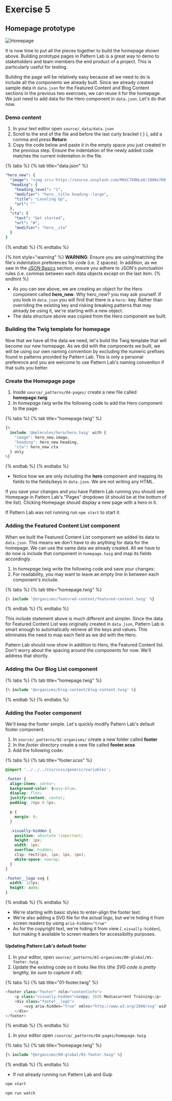 # Exercise 5

## Homepage prototype

![Homepage](../../.gitbook/assets/components-for-beginners.png)

It is now time to put all the pieces together to build the homepage shown above. Building prototype pages in Pattern Lab is a great way to demo to stakeholders and team members the end product of a project. This is particularly useful for testing.

Building the page will be relatively easy because all we need to do is include all the components we already built. Since we already created sample data in `data.json` for the Featured Content and Blog Content sections in the previous two exercises, we can reuse it for the homepage. We just need to add data for the Hero component in `data.json`. Let's do that now.

### Demo content

1. In your text editor open `source/_data/data.json`
2. Scroll to the end of the file and before the last curly bracket \( } \), add a comma and press **Return**
3. Copy the code below and paste it in the empty space you just created in the previous step.  Ensure the indentation of the newly added code matches the current indentation in the file. 

{% tabs %}
{% tab title="data.json" %}
```yaml
"hero_new": {
  "image": "<img src='https://source.unsplash.com/M6XC789HLe8/1900x700' alt='Yosemite' />",
  "heading": {
    "heading_level": "1",
    "modifier": "hero__title heading--large",
    "title": "Leveling Up",
    "url": ""
  },
  "cta": {
    "text": "Get started",
    "url": "#",
    "modifier": "hero__cta"
  }
}
```
{% endtab %}
{% endtabs %}

{% hint style="warning" %}
**WARNING**: Ensure you are using/matching the file's indentation preferences for code \(i.e. 2 spaces\). In addition, as we saw in the [JSON Basics](../../basics/json-basics.md) section, ensure you adhere to JSON's punctuation rules \(i.e. commas between each data objects except on the last item.
{% endhint %}

* As you can see above, we are creating an object for the Hero component called **hero\_new**.  Why hero\_new? you may ask yourself.  If you look in `data.json` you will find that there is a `hero:` key.  Rather than overriding the existing key and risking breaking patterns that may already be using it, we're starting with a new object.
* The data structure above was copied from the Hero component we built.

### Building the Twig template for homepage

Now that we have all the data we need, let's build the Twig template that will become our new homepage. As we did with the components we built, we will be using our own naming convention by excluding the numeric prefixes found in patterns provided by Pattern Lab. This is only a personal preference and you are welcome to use Pattern Lab's naming convention if that suits you better.

### Create the Homepage page

1. Inside `source/_patterns/04-pages/` create a new file called **homepage.twig**
2. In _homepage.twig_ write the following code to add the Hero component to the page:

{% tabs %}
{% tab title="homepage.twig" %}
```php
{%
  include '@molecules/hero/hero.twig' with {
    "image": hero_new.image,
    "heading": hero_new.heading,
    "cta": hero_new.cta
  } only
%}
```
{% endtab %}
{% endtabs %}

* Notice how we are only including the **hero** component and mapping its fields to the fields/keys in `data.json`.  We are not writing any HTML.  

If you save your changes and you have Pattern Lab running you should see Homepage in Pattern Lab's "Pages" dropdown \(it should be at the bottom of the list\).  Clicking Homepage should display a new page with a hero in it.

If Pattern Lab was not running run `npm start` to start it.

### Adding the Featured Content List component

When we built the Featured Content List component we added its data to `data.json`. This means we don't have to do anything for data for the homepage.  We can use the same data we already created. All we have to do now is include that component in `homepage.twig` and map its fields accordingly.

1. In _homepage.twig_ write the following code and save your changes:
2. For readability, you may want to leave an empty line in between each component's include.

{% tabs %}
{% tab title="homepage.twig" %}
```php
{% include '@organisms/featured-content/featured-content.twig' %}
```
{% endtab %}
{% endtabs %}

This include statement above is much different and simpler. Since the data for Featured Content List was originally created in `data.json`, Pattern Lab is smart enough to automatically retrieve all the keys and values. This eliminates the need to map each field as we did with the Hero.

Pattern Lab should now show in addition to Hero, the Featured Content list. Don't worry about the spacing around the components for now. We'll address that shortly.

### Adding the Our Blog List component

{% tabs %}
{% tab title="homepage.twig" %}
```php
{% include '@organisms/blog-content/blog-content.twig' %}
```
{% endtab %}
{% endtabs %}

### Adding the Footer component

We'll keep the footer simple.  Let's quickly modify Pattern Lab's default footer component.

1. In `source/_patterns/02-organisms/` create a new folder called **footer**
2. In the _footer_ directory create a new file called **footer.scss**
3. Add the following code:

{% tabs %}
{% tab title="footer.scss" %}
```css
@import '../../../css/scss/generic/variables';

.footer {
  align-items: center;
  background-color: $navy-blue;
  display: flex;
  justify-content: center;
  padding: 20px 0 5px;

  p {
    margin: 0;
  }

  .visually-hidden {
    position: absolute !important;
    height: 1px;
    width: 1px;
    overflow: hidden;
    clip: rect(1px, 1px, 1px, 1px);
    white-space: nowrap;
  }
}

.footer__logo svg {
  width: 125px;
  height: auto;
}
```
{% endtab %}
{% endtabs %}

* We're starting with basic styles to enter-align the footer text.
* We're also adding a SVG file for the actual logo, but we're hiding it from screen readers by using `aria-hidden="true"`
* As for the copyright text, we're hiding it from view \(`.visually-hidden`\), but making it available to screen readers for accessibility purposes.

#### Updating Pattern Lab's default footer

1. In your editor, open `source/_patterns/02-organisms/00-global/01-footer.twig`
2. Update the existing code so it looks like this \(_the SVG code is pretty lengthy, be sure to capture it all_\):

{% tabs %}
{% tab title="01-footer.twig" %}
```php
<footer class="footer" role="contentinfo">
	<p class="visually-hidden">&copy; 2020 Mediacurrent Training</p>
	<div class="footer__logo">
		<svg aria-hidden="true" xmlns="http://www.w3.org/2000/svg" width="300" height="300" viewBox="0 0 300 300"><path d="M214.74,44.33c-27.32,0-37.26,19.91-43.35,30.67h-.54c-1.38-15.46-5-30.67-33.13-30.67-25.95,0-36.45,20.73-41.15,29.57H96V44.33L47.44,51v6.09c10.76,0,20.7,2.49,20.7,22.11v26.22c9.55-2.75,19.13-5.21,28.74-7.3,2.56-16.63,12.2-36.89,31.74-36.89,10.66,0,13.73,7.93,14.4,30.43a234.48,234.48,0,0,1,29-.1c.62,0,1.21.12,1.81.17,4.54-14.89,14.81-30.5,29.55-30.5,13.55,0,14.86,8.65,14.91,37.2,9.4,2.06,18.7,4.29,27.89,6.6V92.38c0-30.91-2.21-48-31.48-48Z" fill="#fff"/><path d="M246.22,118.48a.06.06,0,0,0-.07,0c-24.81-6.26-48.38-12.09-74.22-13.7-.13,0-14.92-.37-15.41-.37-51.94.37-104.3,13-155.52,32.75a628.11,628.11,0,0,1,67.14-13.51V144c0,19.06-4.7,24-20.7,24v6.07h66.81V168C100.18,168,96,163.08,96,144V120.3c15.93-1.54,31.74-2.39,47.2-2.44V144c0,19.06-4.14,24-18.22,24v6.07h64.34V168c-14.09,0-18.21-4.95-18.21-24V118.57c15.93,1,31.45,4,47.2,7.58V144c0,19.06-3.88,24-18.24,24v6.07h66.84V168c-16.3,0-20.72-4.95-20.72-24V132.88c11.42,2.85,23.44,5.76,36.1,8.38,12.81,2.67,18-4.31,16.6-9-11.42-2.54-52.7-13.73-52.7-13.73Z" fill="#fff"/><path d="M-.35,224.47c3.09,0,4-1,4-4.64V207.29c0-3.79-1.92-4.27-4-4.27v-1.17L9,200.56v5.71h.11c.91-1.7,2.93-5.71,8-5.71,5.44,0,6.14,2.94,6.4,5.93h.11c1.17-2.08,3.09-5.93,8.38-5.93,5.65,0,6.08,3.31,6.08,9.29v10c0,3.68.85,4.64,4,4.64v1.18H29.16v-1.18c2.77,0,3.52-1,3.52-4.64v-8.54c0-5.76-.21-7.47-2.88-7.47-3.9,0-6.25,5.66-6.25,8.86v7.15c0,3.68.8,4.64,3.53,4.64v1.18H14.64v-1.18c2.72,0,3.52-1,3.52-4.64V212c0-6.19-.42-8.16-2.82-8.16-4.49,0-6.3,5.55-6.3,8.86v7.15c0,3.68.8,4.64,3.52,4.64v1.17H-.35Z" fill="#fff"/><path d="M63.31,224.79a21,21,0,0,1-7.37,1.39c-8.22,0-13.07-4.8-13.07-13.66,0-8.06,4-12,11.15-12,8.38,0,9.77,5.61,9.77,10.09H48.68c0,5.61,2.14,13.13,9.72,13.13a14,14,0,0,0,4.91-.91ZM58.4,208.46c0-3.36-.91-6.08-4.59-6.08-4.06,0-5.13,4-5.13,6.08Z" fill="#fff"/><path d="M84.6,221.81h-.11c-1.18,1.76-3,4.37-7.74,4.37-7.31,0-9-6.56-9-12.81,0-7.2,2.67-12.81,10.09-12.81a7.39,7.39,0,0,1,6.67,3.85h.11v-9.13c0-3.79-1.93-4.27-4-4.27v-1.17l9.4-1.28v30.89c0,3.8,1.86,4.28,4,4.28v1.17l-9.39,1.28Zm-5.39,1.33c4.48,0,5.39-4.64,5.39-9.77,0-6.51-1.23-10.24-5.39-10.24-4.43,0-5.66,5.23-5.66,10.24C73.55,218.87,74.78,223.14,79.21,223.14Z" fill="#fff"/><path d="M95.69,224.47c3.15,0,4-1,4-4.64V207.29c0-3.79-1.92-4.27-4-4.27v-1.17l9.39-1.29v19.27c0,3.68.86,4.64,4,4.64v1.18H95.69Zm3.47-31.59a3.26,3.26,0,0,1,3.31-3.31,3.34,3.34,0,1,1-3.31,3.31Z" fill="#fff"/><path d="M135.45,225.22a16.65,16.65,0,0,1-5.61,1c-3.2,0-3.84-1.87-4.21-3.63a9.65,9.65,0,0,1-7.31,3.63c-3.69,0-7-2.61-7-6.08,0-7.47,10.94-7.95,14.25-8.11v-2.67c0-2.88,0-6.94-3.68-6.94-5.28,0-1.65,6.41-6.51,6.41a2.78,2.78,0,0,1-3-2.73c0-3.84,5.39-5.5,9.76-5.5,6.73,0,8.86,2.68,8.86,8.76v10.62c0,3.25.64,4.43,2.4,4.43a7.53,7.53,0,0,0,2.09-.48v1.33ZM125.57,214c-2,0-8.43.37-8.43,5.39,0,2.08,1.12,3.79,3.36,3.79,3,0,5.07-2.19,5.07-6.08V214Z" fill="#fff"/><path d="M156.15,224.9a16.2,16.2,0,0,1-6.83,1.28c-8.54,0-12.54-5.12-12.54-13.93,0-6.35,2.93-11.69,10.88-11.69,4.16,0,8.65,2.09,8.65,5.5,0,2-1.66,2.88-3.26,2.88-3.25,0-2.88-3.73-3.25-4.8a2.28,2.28,0,0,0-2.56-1.76c-3.31,0-4.65,3.31-4.65,8.75s1.87,12.65,8.81,12.65a17.52,17.52,0,0,0,4.75-.8Z" fill="#fff"/><path d="M177,219.88h-.11c-1.12,2.14-3.41,6.3-8.11,6.3-6,0-7.1-3-7.1-7.1V207.29c0-3.79-1.92-4.27-4-4.27v-1.17l9.39-1.29v14.2c0,6.46,1,8.17,4.06,8.17,2.77,0,5.87-5.56,5.87-8.86v-6.78c0-3.79-1.92-4.27-4-4.27v-1.17l9.39-1.29v18.9c0,3.79,2,4.27,4,4.27v1.17L177,226.18v-6.3Z" fill="#fff"/><path d="M188,224.47c3.1,0,4-1,4-4.64V207.29c0-3.79-1.92-4.27-4-4.27v-1.17l9.39-1.29v6.2h.11c.91-2.41,2.88-6.2,7.26-6.2a2.92,2.92,0,0,1,2.88,2.78,2.83,2.83,0,0,1-2.88,3c-1.93,0-1.55-1.23-3.31-1.23s-4.06,3.26-4.06,8.75v6c0,3.68.91,4.64,4,4.64v1.18H188v-1.18Z" fill="#fff"/><path d="M208.76,224.47c3.09,0,4-1,4-4.64V207.29c0-3.79-1.93-4.27-4-4.27v-1.17l9.39-1.29v6.2h.11c.9-2.41,2.88-6.2,7.25-6.2a2.91,2.91,0,0,1,2.88,2.78,2.83,2.83,0,0,1-2.88,3c-1.92,0-1.55-1.23-3.31-1.23s-4,3.26-4,8.75v6c0,3.68.9,4.64,4,4.64v1.18H208.76v-1.18Z" fill="#fff"/><path d="M251.07,224.79a20.9,20.9,0,0,1-7.36,1.39c-8.22,0-13.08-4.8-13.08-13.66,0-8.06,4-12,11.16-12,8.37,0,9.76,5.61,9.76,10.09h-15.1c0,5.61,2.13,13.13,9.71,13.13a13.86,13.86,0,0,0,4.91-.91Zm-4.91-16.33c0-3.36-.91-6.08-4.59-6.08-4.06,0-5.12,4-5.12,6.08Z" fill="#fff"/><path d="M254.48,224.47c3.1,0,4-1,4-4.64V207.29c0-3.79-1.93-4.27-4-4.27v-1.17l9.39-1.29v6.3H264c1.23-2.19,3.69-6.3,8.75-6.3,5.45,0,6.46,3.05,6.46,7.1v12.17c0,3.68.91,4.64,4,4.64v1.18H269.8v-1.18c3.09,0,4-1,4-4.64V212c0-6.46-.8-8.17-3.41-8.17-3.1,0-6.52,5.55-6.52,8.86v7.15c0,3.68.91,4.64,4,4.64v1.18h-13.4Z" fill="#fff"/><path d="M298.77,225.59a8.43,8.43,0,0,1-3,.59c-4.7,0-8.65-.75-8.65-7v-15.9h-4.32v-1.5c6.3,0,7.9-5.49,8.17-9.55h1.55v8.86h6.93v2.19h-6.93v15.9c0,3.57,1.54,4.59,4.32,4.59a5.94,5.94,0,0,0,2-.32Z" fill="#fff"/><path d="M274.82,169.91h-1.31V169h3.72v.92h-1.32v3.92h-1.09Z" fill="#fff"/><path d="M281.87,172c0-.58,0-1.28,0-2h0c-.15.62-.35,1.31-.54,1.87l-.59,1.89h-.85l-.52-1.87c-.16-.57-.31-1.25-.44-1.89h0c0,.65-.05,1.4-.08,2l-.09,1.84h-1L278,169h1.46l.47,1.62c.16.56.3,1.16.41,1.73h0c.13-.56.29-1.2.46-1.74l.51-1.6h1.43l.26,4.83H282Z" fill="#fff"/></svg>
	</div>
</footer>
```
{% endtab %}
{% endtabs %}

1. In your editor open `/source/_patterns/04-pages/homepage.twig`

{% tabs %}
{% tab title="homepage.twig" %}
```php
{% include "@organisms/00-global/01-footer.twig" %}
```
{% endtab %}
{% endtabs %}

* If not already running run Pattern Lab and Gulp

```bash
npm start
```

```bash
npm run watch
```

